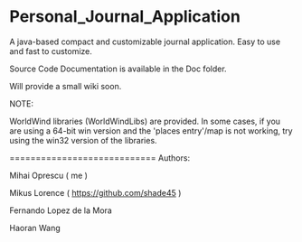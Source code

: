 Personal_Journal_Application
============================

A java-based compact and customizable journal application. Easy to use and fast to customize.

Source Code Documentation is available in the Doc folder.

Will provide a small wiki soon.

NOTE:

WorldWind libraries (WorldWindLibs) are provided. In some cases, if you are using a 64-bit win version and
the 'places entry'/map is not working, try using the win32 version of the libraries.


============================
Authors:

Mihai Oprescu ( me )

Mikus Lorence ( https://github.com/shade45 )

Fernando Lopez de la Mora

Haoran Wang
